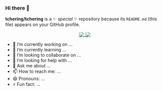 ### Hi there 👋


**tchering/tchering** is a ✨ _special_ ✨ repository because its `README.md` (this file) appears on your GitHub profile.

<p align="center">
  <a href="https://github.com/tchering">
    <img align="center" src="https://github-readme-stats.vercel.app/api?username=tchering&show_icons=true" />
  </a>
  <a href="https://github.com/tchering">
    <img align="center" src="https://github-readme-stats.vercel.app/api/top-langs/?username=tchering&layout=compact" />
  </a>
</p>

- 🔭 I’m currently working on ...
- 🌱 I’m currently learning ...
- 👯 I’m looking to collaborate on ...
- 🤔 I’m looking for help with ...
- 💬 Ask me about ...
- 📫 How to reach me: ...
- 😄 Pronouns: ...
- ⚡ Fun fact: ...
